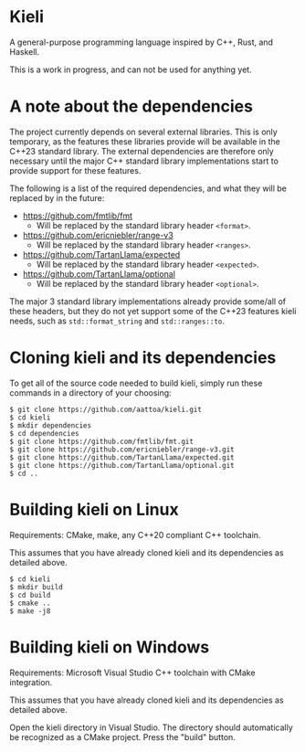 # Kieli
A general-purpose programming language inspired by C++, Rust, and Haskell.

This is a work in progress, and can not be used for anything yet.

# A note about the dependencies

The project currently depends on several external libraries. This is only temporary, as the features these libraries provide will be available in the C++23 standard library. The external dependencies are therefore only necessary until the major C++ standard library implementations start to provide support for these features.

The following is a list of the required dependencies, and what they will be replaced by in the future:

* https://github.com/fmtlib/fmt
    * Will be replaced by the standard library header `<format>`.
* https://github.com/ericniebler/range-v3
    * Will be replaced by the standard library header `<ranges>`.
* https://github.com/TartanLlama/expected
    * Will be replaced by the standard library header `<expected>`.
* https://github.com/TartanLlama/optional
    * Will be replaced by the standard library header `<optional>`.

The major 3 standard library implementations already provide some/all of these headers, but they do not yet support some of the C++23 features kieli needs, such as `std::format_string` and `std::ranges::to`.

# Cloning kieli and its dependencies

To get all of the source code needed to build kieli, simply run these commands in a directory of your choosing:

```
$ git clone https://github.com/aattoa/kieli.git
$ cd kieli
$ mkdir dependencies
$ cd dependencies
$ git clone https://github.com/fmtlib/fmt.git
$ git clone https://github.com/ericniebler/range-v3.git
$ git clone https://github.com/TartanLlama/expected.git
$ git clone https://github.com/TartanLlama/optional.git
$ cd ..
```

# Building kieli on Linux

Requirements: CMake, make, any C++20 compliant C++ toolchain.

This assumes that you have already cloned kieli and its dependencies as detailed above.

```
$ cd kieli
$ mkdir build
$ cd build
$ cmake ..
$ make -j8
```

# Building kieli on Windows

Requirements: Microsoft Visual Studio C++ toolchain with CMake integration.

This assumes that you have already cloned kieli and its dependencies as detailed above.

Open the kieli directory in Visual Studio. The directory should automatically be recognized as a CMake project. Press the "build" button.
